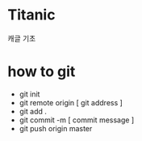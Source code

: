 # Titanic
캐글 기초

# how to git
- git init
- git remote origin [ git address ]
- git add . 
- git commit -m [ commit message ]
- git push origin master